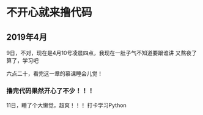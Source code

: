 # 不开心就来撸代码
## 2019年4月
9日，不对，现在是4月10号凌晨四点，我现在一肚子气不知道要跟谁讲
又熬夜了
算了，学习吧


六点二十，看完这一章的慕课睡会儿觉！
### 撸完代码果然开心了不少！！！

11日，睡了个大懒觉，超爽！！！
打卡学习Python
